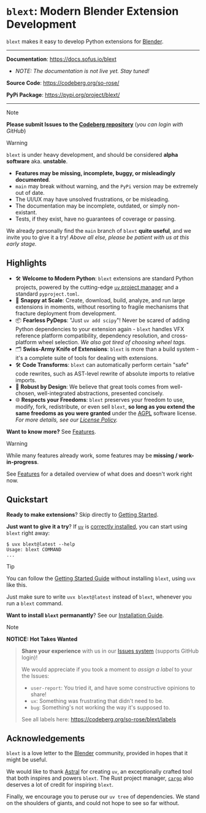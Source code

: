 # `blext`: Modern Blender Extension Development
`blext` makes it easy to develop Python extensions for [Blender](https://www.blender.org/).

---

**Documentation**: <https://docs.sofus.io/blext>

- _NOTE: The documentation is not live yet. Stay tuned!_

**Source Code**: <https://codeberg.org/so-rose/>

**PyPi Package**: <https://pypi.org/project/blext/>

---

> [!NOTE]
> **Please submit Issues to the [Codeberg repository](https://codeberg.org/so-rose/)** (_you can login with GitHub_)

> [!WARNING]
> `blext` is under heavy development, and should be considered **alpha software** aka. **unstable**.
> 
> - **Features may be missing, incomplete, buggy, or misleadingly documented**.
> - `main` may break without warning, and the `PyPi` version may be extremely out of date.
> - The UI/UX may have unsolved frustrations,  or be misleading.
> - The documentation may be incomplete, outdated, or simply non-existant.
> - Tests, if they exist, have no guarantees of coverage or passing.
> 
> We already personally find the `main` branch of `blext` **quite useful**, and we invite you to give it a try!
> _Above all else, please be patient with us at this early stage._



## Highlights
- 🛠 **Welcome to Modern Python**: `blext` extensions are standard Python projects, powered by the cutting-edge [`uv` project manager](https://docs.astral.sh/uv/) and a standard `pyproject.toml`.
- 🚀 **Snappy at Scale**: Create, download, build, analyze, and run large extensions in moments, without resorting to fragile mechanisms that fracture deployment from development.
- 📦 **Fearless PyDeps**: "Just `uv add scipy`"! Never be scared of adding Python dependencies to your extension again - `blext` handles VFX reference platform compatibility, dependency resolution, and cross-platform wheel selection. _We also got tired of choosing wheel tags._
- 🗂️ **Swiss-Army Knife of Extensions**: `blext` is more than a build system - it's a complete suite of tools for dealing with extensions.
- 🛠 **Code Transforms**: `blext` can automatically perform certain "safe" code rewrites, such as AST-level rewrite of absolute imports to relative imports.
- 🏢 **Robust by Design**: We believe that great tools comes from well-chosen, well-integrated abstractions, presented concisely.
- 🌐 **Respects your Freedoms**: `blext` preserves your freedom to use, modify, fork, redistribute, or even sell `blext`, **so long as you extend the same freedoms as you were granted** under the [AGPL](https://www.gnu.org/licenses/agpl-3.0.html) software license. _For more details, see our [License Policy](https://docs.sofus.io/blext/stable/reference/policies/licensing.html)._

**Want to know more?** See [Features](https://docs.sofus.io/blext/stable/features.html).


> [!WARNING]
> While many features already work, some features may be **missing / work-in-progress**.
> 
> See [Features](https://docs.sofus.io/blext/stable/features.html) for a detailed overview of what does and doesn't work right now.




## Quickstart
**Ready to make extensions**? Skip directly to [Getting Started](https://docs.sofus.io/blext/stable/user_guides/getting_started.html).

**Just want to give it a try**? If [`uv`](https://docs.astral.sh/uv/) is [correctly installed](https://docs.astral.sh/uv/getting-started/installation/), you can start using `blext` right away:

<!-- termynal -->
```
$ uvx blext@latest --help
Usage: blext COMMAND
...
```

> [!TIP]
> You can follow the [Getting Started Guide](https://docs.sofus.io/blext/stable/user_guides/getting_started.html) without installing `blext`, using `uvx` like this.
> 
> Just make sure to write `uvx blext@latest` instead of `blext`, whenever you run a `blext` command.

**Want to install `blext` permanantly**? See our [Installation Guide](https://docs.sofus.io/blext/stable/installation.html).

> [!NOTE]
> **NOTICE: Hot Takes Wanted**

> **Share your experience** with us in our [Issues system](https://codeberg.org/so-rose/blext/issues) (supports GitHub login)!
> 
> We would appreciate if you took a moment to _assign a label_ to your the Issues:
> 
> - `user-report`: You tried it, and have some constructive opinions to share!
> - `ux`: Something was frustrating that didn't need to be.
> - `bug`: Something's not working the way it's supposed to.
> 
> See all labels here: <https://codeberg.org/so-rose/blext/labels>


## Acknowledgements
`blext` is a love letter to the [Blender](https://www.blender.org/) community, provided in hopes that it might be useful.

We would like to thank [Astral](https://astral.sh/) for creating `uv`, an exceptionally crafted tool that both inspires and powers `blext`.
The Rust project manager, [`cargo`](https://github.com/rust-lang/cargo) also deserves a lot of credit for inspiring `blext`.

Finally, we encourage you to peruse our `uv tree` of dependencies.
We stand on the shoulders of giants, and could not hope to see so far without.
